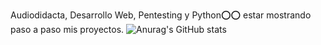 Audiodidacta, Desarrollo Web, Pentesting y Python⭕⭕
estar mostrando paso a paso mis proyectos.
![Anurag's GitHub stats](https://github-readme-stats.vercel.app/api?username=anuraghazra&show_icons=true)
